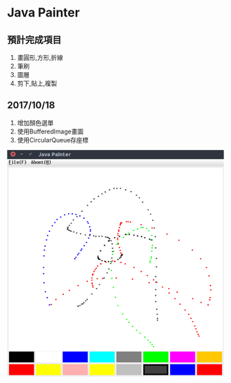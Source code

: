 # Java Painter

## 預計完成項目
1. 畫圓形,方形,折線
2. 筆刷
3. 圖層
4. 剪下,貼上,複製

## 2017/10/18
1. 增加顏色選單
2. 使用BufferedImage畫圖
3. 使用CircularQueue存座標

![Markdown](https://github.com/JohnnyLChang/JavaPainter/blob/master/pic/painter-day1.png)
